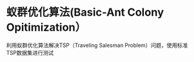 蚁群优化算法(Basic-Ant Colony Opitimization）
=============================================
利用蚁群优化算法解决TSP（Traveling Salesman Problem）问题，使用标准TSP数据集进行测试
